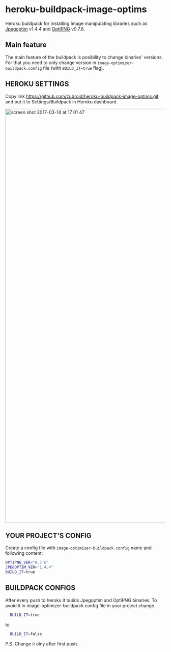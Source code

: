 # heroku-buildpack-image-optims
Heroku buildpack for installing Image manipulating libraries such as [Jpegoptim](https://github.com/tjko/jpeginfo) v1.4.4 and [OptiPNG](http://optipng.sourceforge.net/) v0.7.6.

## Main feature

The main feature of the buildpack is posibility to change binaries' versions. For that you need to only change version in `image-optimizer-buildpack.config` file (with `BUILD_IT=true` flag).

## HEROKU SETTINGS

Copy link https://github.com/zubroid/heroku-buildpack-image-optims.git and put it to Settings/Buildpack in Heroku dashboard.

<img width="1300" alt="screen shot 2017-03-14 at 17 01 47" src="https://cloud.githubusercontent.com/assets/2873835/23908508/ea003896-08dc-11e7-80bc-c91799abdae0.png">

## YOUR PROJECT'S CONFIG

Create a config file with `image-optimizer-buildpack.config` name and following content: 

```sh
OPTIPNG_VER="0.7.6"
JPEGOPTIM_VER="1.4.4"
BUILD_IT=true
```

## BUILDPACK CONFIGS

After every push to heroku it builds Jpegoptim and OptiPNG binaries.
To avoid it in image-optimizer-buildpack.config file in your project change.

```sh
  BUILD_IT=true
```
to 
```sh
  BUILD_IT=false
```

P.S. Change it olny after first push.
